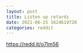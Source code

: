```yaml
--- 
layout: post 
title: Listen up retards 
date: 2021-06-25 1624619720 
categories: reddit 
--- 
```

https://redd.it/o7lm56